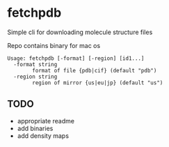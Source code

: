 # fetchpdb

Simple cli for downloading molecule structure files

Repo contains binary for mac os

```
Usage: fetchpdb [-format] [-region] [id1...]
  -format string
    	format of file {pdb|cif} (default "pdb")
  -region string
    	region of mirror {us|eu|jp} (default "us")
```

## TODO
- appropriate readme
- add binaries
- add density maps